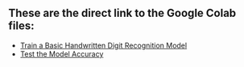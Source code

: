 ## These are the direct link to the Google Colab files:

* [Train a Basic Handwritten Digit Recognition Model](https://colab.research.google.com/drive/1oURsTGI5e8Qg-NFAwuYvCnkho0X8kfkM?usp=sharing)  
* [Test the Model Accuracy](https://colab.research.google.com/drive/1VR4hpInd0va6omfWcNYKDZMBpOq7vNvO?usp=sharing)
